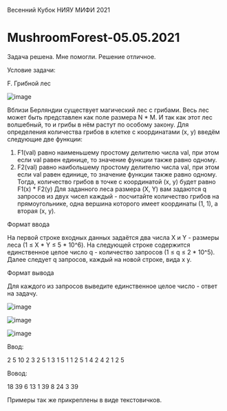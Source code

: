 Весенний Кубок НИЯУ МИФИ 2021

# MushroomForest-05.05.2021
Задача решена. Мне помогли. Решение отличное.

Условие задачи:

F. Грибной лес

![image](https://user-images.githubusercontent.com/71022195/117326289-3017e100-ae9a-11eb-8117-294c4157e53f.png)

Вблизи Берляндии существует магический лес с грибами. Весь лес может быть представлен как поле размера N * M. И так как этот лес волшебный, то и грибы в нём растут по особому закону. Для определения количества грибов в клетке с координатами (x, y) введём следующие две функции:
1) F1(val) равно наименьшему простому делителю числа val, при этом если val равен единице, то значение функции также равно одному.
2) F2(val) равно наибольшему простому делителю числа val, при этом если val равен единице, то значение функции также равно одному.
Тогда, количество грибов в точке с координатой (x, y) будет равно F1(x) * F2(y)
Для заданного леса размера (X, Y) вам задаются q запросов из двух чисел каждый - посчитайте количество грибов на прямоугольнике, одна вершина которого имеет координаты (1, 1), а вторая (x, y).

Формат ввода

На первой строке входных данных задаётся два числа X и Y - размеры леса (1 ≤ X * Y ≤ 5 * 10^6). На следующей строке содержится единственное целое число q - количество запросов (1 ≤ q ≤ 2 * 10^5). Далее следует q запросов, каждый на новой строке, вида x y.

Формат вывода

Для каждого из запросов выведите единственное целое число - ответ на задачу.

![image](https://user-images.githubusercontent.com/71022195/117326429-4f167300-ae9a-11eb-8bf1-56c5c4ba17cd.png)

![image](https://user-images.githubusercontent.com/71022195/117326442-53db2700-ae9a-11eb-9f6e-d6970ea39a34.png)

![image](https://user-images.githubusercontent.com/71022195/117326469-58074480-ae9a-11eb-95d9-05d886996136.png)

Ввод:

2 5
10
2 3
2 5
1 3
1 5
1 1
2 5
1 4
2 4
2 1
2 5

Вовод:

18
39
6
13
1
39
8
24
3
39


Примеры так же прикреплены в виде текстовичков.
